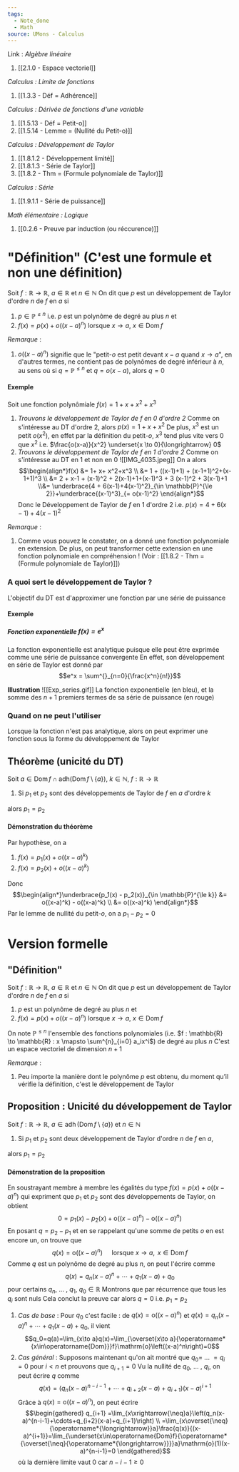 ```yaml
---
tags:
  - Note_done
  - Math
source: UMons - Calculus
---
```


Link :
_Algèbre linéaire_ 
1. [[2.1.0 - Espace vectoriel]]

_Calculus : Limite de fonctions_
1. [[1.3.3 - Déf = Adhérence]]

_Calculus : Dérivée de fonctions d'une variable_
1. [[1.5.13 - Déf = Petit-o]]
2. [[1.5.14 - Lemme = (Nullité du Petit-o)]]

_Calculus : Développement de Taylor_
1. [[1.8.1.2 - Développement limité]]
2. [[1.8.1.3 - Série de Taylor]]
3. [[1.8.2 - Thm = (Formule polynomiale de Taylor)]]

_Calculus : Série_
1. [[1.9.1.1 - Série de puissance]]

_Math élémentaire : Logique_
1. [[0.2.6 - Preuve par induction (ou réccurence)]]

# "Définition" (C'est une formule et non une définition)
Soit $f : \mathbb{R} \to \mathbb{R},\ a \in \mathbb{R}$ et $n \in \mathbb{N}$ 
On dit que $p$ est un développement de Taylor d'ordre $n$ de $f$ en $a$ si
1. $p \in \mathbb{P}^{\le n}$ i.e. $p$ est un polynôme de degré au plus $n$ et
2. $f(x)=p(x)+o\big((x-a)^n\big)$ lorsque $x \to a,\ x \in \operatorname{Dom}f$ 

_Remarque_ :
1. $o\big((x-a)^n\big)$ signifie que le "petit-$o$ est petit devant $x-a$ quand $x \to a$", en d'autres termes, ne contient pas de polynômes de degré inférieur à $n$, au sens où si $q = \mathbb{P}^{\le n}$ et $q = o(x-a)$, alors $q  = 0$ 
#### Exemple
Soit une fonction polynômiale $f(x) = 1+x+x^2+x^3$ 
1. _Trouvons le développement de Taylor de $f$ en $0$ d'ordre 2_
Comme on s'intéresse au DT d'ordre 2, alors $p(x) = 1+ x+ x^2$ 
De plus, $x^3$ est un petit $o(x^2)$, en effet par la définition du petit-$o$, $x^3$ tend plus vite vers 0 que $x^2$ i.e. $\frac{o(x-a)}{x^2} \underset{x \to 0}{\longrightarrow} 0$ 
2. _Trouvons le développement de Taylor de $f$ en $1$ d'ordre 2_
Comme on s'intéresse au DT en 1 et non en 0
![[IMG_4035.jpeg]]
On a alors $$\begin{align*}f(x) &= 1+ x+ x^2+x^3 \\ &= 1 + ((x-1)+1) + (x-1+1)^2+(x-1+1)^3 \\ &= 2 + x-1 + (x-1)^2 + 2(x-1)+1+(x-1)^3 + 3 (x-1)^2 + 3(x-1)+1 \\&= \underbrace{4 + 6(x-1)+4(x-1)^2}_{\in \mathbb{P}^{\le 2}}+\underbrace{(x-1)^3}_{= o(x-1)^2} \end{align*}$$
Donc le Développement de Taylor de $f$ en 1 d'ordre 2 i.e. $p(x) = 4+6(x-1)+4(x-1)^2$

_Remarque_ :
1. Comme vous pouvez le constater, on a donné une fonction polynomiale en extension. De plus, on peut transformer cette extension en une fonction polynomiale en compréhension ! 
(Voir : [[1.8.2 - Thm = (Formule polynomiale de Taylor)]])

### A quoi sert le développement de Taylor ?
L'objectif du DT est d'approximer une fonction par une série de puissance 

#### Exemple
##### Fonction exponentielle $f(x) = e^x$ 
La fonction exponentielle est analytique puisque elle peut être exprimée comme une série de puissance convergente
En effet, son développement en série de Taylor est donné par $$e^x = \sum^{}_{n=0}{\frac{x^n}{n!}}$$

**Illustration** 
![[Exp_series.gif]]
La fonction exponentielle (en bleu), et la somme des $n+1$ premiers termes de sa série de puissance (en rouge)

### Quand on ne peut l'utiliser
Lorsque la fonction n'est pas analytique, alors on peut exprimer une fonction sous la forme du développement de Taylor

## Théorème (unicité du DT)
Soit $a \in \operatorname{Dom}f \cap \operatorname{adh(Dom}f \setminus \{a\}),\ k \in \mathbb{N},\ f : \mathbb{R} \to \mathbb{R}$ 
1. Si $p_1$ et $p_2$ sont des développements de Taylor de $f$ en $a$ d'ordre $k$ 

alors $p_1 = p_2$ 

#### Démonstration du théorème
Par hypothèse, on a 
1. $f(x) = p_1(x) + o((x-a)^k)$ 
2. $f(x) = p_2(x)+o((x-a)^k)$ 

Donc $$\begin{align*}\underbrace{p_1(x) - p_2(x)}_{\in \mathbb{P}^{\le k}} &= o((x-a)^k) - o((x-a)^k) \\ &= o((x-a)^k) \end{align*}$$ 
Par le lemme de nullité du petit-$o$, on a $p_1 -p_2 = 0$ 

# Version formelle
## "Définition"
Soit $f : \mathbb{R} \to \mathbb{R},\ a \in \mathbb{R}$ et $n \in \mathbb{N}$ 
On dit que $p$ est un développement de Taylor d'ordre $n$ de $f$ en $a$ si 
1. $p$ est un polynôme de degré au plus $n$ et 
2. $f(x)=p(x)+o\big((x-a)^n\big)$ lorsque $x \to a,\ x \in \operatorname{Dom}f$ 

On note $\mathbb{P}^{\le n}$ l'ensemble des fonctions polynomiales (i.e. $f : \mathbb{R} \to \mathbb{R} : x \mapsto \sum^{n}_{i=0} a_ix^i$) de degré au plus $n$ 
C'est un espace vectoriel de dimension $n+1$

_Remarque_ :
1. Peu importe la manière dont le polynôme $p$ est obtenu, du moment qu’il vérifie la définition, c'est le développement de Taylor
## Proposition : Unicité du développement de Taylor
Soit $f : \mathbb{R} \to \mathbb{R},\ a \in \operatorname{adh}(\operatorname{Dom}f \setminus \{ a \})$ et $n \in \mathbb{N}$ 
1. Si $p_1$ et $p_2$ sont deux développement de Taylor d'ordre $n$ de $f$ en $a$, 

alors $p_1 = p_2$ 
#### Démonstration de la proposition
En soustrayant membre à membre les égalités du type $f(x)=p(x)+o\big((x-a)^n\big)$ qui expriment que $p_1$ et $p_2$ sont des développements de Taylor, on obtient $$0=p_1(x)-p_2(x)+\mathrm{o}\left((x-a)^n\right)-\mathrm{o}\left((x-a)^n\right)$$
En posant $q = p_2 - p_1$ et en se rappelant qu'une somme de petits $o$ en est encore un, on trouve que $$q(x)=\mathrm{o}\left((x-a)^n\right)\quad\text{ lorsque }x\to a,\mathrm{~}x\in\operatorname{Dom}f$$
Comme $q$ est un polynôme de degré au plus $n$, on peut l'écrire comme $$q(x)=q_n(x-a)^n+\cdots+q_1(x-a)+q_0$$ pour certains $q_n,\ ...\ ,\ q_1,\ q_0 \in \mathbb{R}$ 
Montrons que par récurrence que tous les $q_i$ sont nuls 
Cela conclut la preuve car alors $q =0$ i.e. $p_1 =p_2$ 
1. _Cas de base_ :
Pour $q_0$ c'est facile : de $q(x)=\mathrm{o}\left((x-a)^n\right)$ et $q(x)=q_n(x-a)^n+\cdots+q_1(x-a)+q_0$, il vient $$q_0=q(a)=\lim_{x\to a}q(x)=\lim_{\overset{x\to a}{\operatorname*{x\in\operatorname{Dom}}}f}\mathrm{o}\left((x-a)^n\right)=0$$
2. _Cas général_ :
Supposons maintenant qu'on ait montré que $q_0 =\ ...\ = q_i = 0$ pour $i < n$ et prouvons que $q_{i+1}=0$ 
Vu la nullité de $q_0,\ ...\ ,\ q_i$, on peut écrire $q$ comme $$q(x)=\left(q_n(x-a)^{n-i-1}+\cdots+q_{i+2}(x-a)+q_{i+1}\right)(x-a)^{i+1}$$
Grâce à $q(x)=\mathrm{o}\left((x-a)^n\right)$, on peut écrire $$\begin{gathered}
q_{i+1} =\lim_{x\xrightarrow{\neq}a}\left(q_n(x-a)^{n-i-1}+\cdots+q_{i+2}(x-a)+q_{i+1}\right) \\
=\lim_{x\overset{\neq}{\operatorname*{\longrightarrow}}a}\frac{q(x)}{(x-a)^{i+1}}=\lim_{\underset{x\in\operatorname{Dom}f}{\operatorname*{\overset{\neq}{\operatorname*{\longrightarrow}}}}a}\mathrm{o}(1)(x-a)^{n-i-1}=0 
\end{gathered}$$ où la dernière limite vaut 0 car $n -i -1 \ge 0$ 